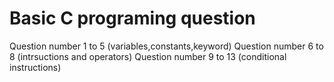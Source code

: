 # Basic C programing question 
Question number 1 to 5  (variables,constants,keyword)
Question number 6 to 8  (intrsuctions and operators)
Question number 9 to 13 (conditional instructions)
